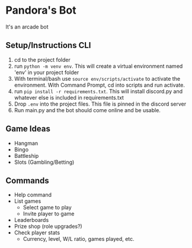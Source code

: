 # Pandora's Bot
It's an arcade bot

## Setup/Instructions CLI
1. cd to the project folder
2. run `python -m venv env`. This will create a virtual environment named 'env' in your project folder
3. With terminal/bash use `source env/scripts/activate` to activate the environment. With Command Prompt, cd into scripts and run activate.
4. run `pip install -r requirements.txt`. This will install discord.py and whatever else is included in requirements.txt
5. Drop `.env` into the project files. This file is pinned in the discord server
6. Run main.py and the bot should come online and be usable.

## Game Ideas
- Hangman
- Bingo
- Battleship
- Slots (Gambling/Betting)

## Commands
- Help command
- List games
  - Select game to play
  - Invite player to game
- Leaderboards
- Prize shop (role upgrades?)
- Check player stats
  - Currency, level, W/L ratio, games played, etc.
